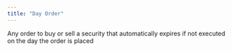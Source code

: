 ```yaml
---
title: "Day Order"
---
```

Any order to buy or sell a security that automatically expires if not executed on the day the order is placed

